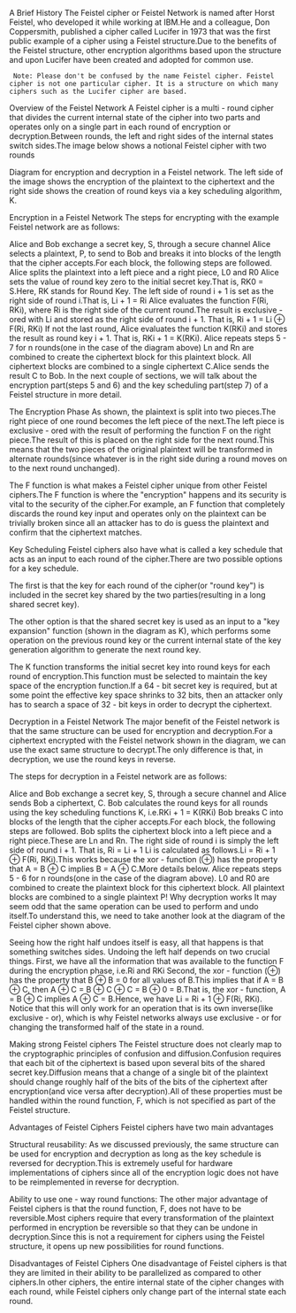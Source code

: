  A Brief History
 The Feistel cipher or Feistel Network is named after Horst Feistel, who developed it while working at IBM.He and a colleague, Don Coppersmith, published a cipher called Lucifer in 1973 that was the first public example of a cipher using a Feistel structure.Due to the benefits of the Feistel structure, other encryption algorithms based upon the structure and upon Lucifer have been created and adopted for common use.

     Note: Please don't be confused by the name Feistel cipher. Feistel cipher is not one particular cipher. It is a structure on which many ciphers such as the Lucifer cipher are based.

 Overview of the Feistel Network
 A Feistel cipher is a multi - round cipher that divides the current internal state of the cipher into two parts and operates only on a single part in each round of encryption or decryption.Between rounds, the left and right sides of the internal states switch sides.The image below shows a notional Feistel cipher with two rounds


 Diagram for encryption and decryption in a Feistel network.
 The left side of the image shows the encryption of the plaintext to the ciphertext and the right side shows the creation of round keys via a key scheduling algorithm, K.

 Encryption in a Feistel Network
 The steps for encrypting with the example Feistel network are as follows:

 Alice and Bob exchange a secret key, S, through a secure channel
 Alice selects a plaintext, P, to send to Bob and breaks it into blocks of the length that the cipher accepts.For each block, the following steps are followed.
 Alice splits the plaintext into a left piece and a right piece, L0 and R0
 Alice sets the value of round key zero to the initial secret key.That is, RK0 = S.Here, RK stands for Round Key.
 The left side of round i + 1 is set as the right side of round i.That is, Li + 1 = Ri
 Alice evaluates the function F(Ri, RKi), where Ri is the right side of the current round.The result is exclusive - ored with Li and stored as the right side of round i + 1. That is, Ri + 1 = Li ⊕ F(Ri, RKi)
 If not the last round, Alice evaluates the function K(RKi) and stores the result as round key i + 1. That is, RKi + 1 = K(RKi).
 Alice repeats steps 5 - 7 for n rounds(one in the case of the diagram above)
 Ln and Rn are combined to create the ciphertext block for this plaintext block.
 All ciphertext blocks are combined to a single ciphertext C.Alice sends the result C to Bob.
 In the next couple of sections, we will talk about the encryption part(steps 5 and 6) and the key scheduling part(step 7) of a Feistel structure in more detail.

 The Encryption Phase
 As shown, the plaintext is split into two pieces.The right piece of one round becomes the left piece of the next.The left piece is exclusive - ored with the result of performing the function F on the right piece.The result of this is placed on the right side for the next round.This means that the two pieces of the original plaintext will be transformed in alternate rounds(since whatever is in the right side during a round moves on to the next round unchanged).

 The F function is what makes a Feistel cipher unique from other Feistel ciphers.The F function is where the "encryption" happens and its security is vital to the security of the cipher.For example, an F function that completely discards the round key input and operates only on the plaintext can be trivially broken since all an attacker has to do is guess the plaintext and confirm that the ciphertext matches.

 Key Scheduling
 Feistel ciphers also have what is called a key schedule that acts as an input to each round of the cipher.There are two possible options for a key schedule.

 The first is that the key for each round of the cipher(or "round key") is included in the secret key shared by the two parties(resulting in a long shared secret key).

 The other option is that the shared secret key is used as an input to a "key expansion" function (shown in the diagram as K), which performs some operation on the previous round key or the current internal state of the key generation algorithm to generate the next round key.

 The K function transforms the initial secret key into round keys for each round of encryption.This function must be selected to maintain the key space of the encryption function.If a 64 - bit secret key is required, but at some point the effective key space shrinks to 32 bits, then an attacker only has to search a space of 32 - bit keys in order to decrypt the ciphertext.

 Decryption in a Feistel Network
 The major benefit of the Feistel network is that the same structure can be used for encryption and decryption.For a ciphertext encrypted with the Feistel network shown in the diagram, we can use the exact same structure to decrypt.The only difference is that, in decryption, we use the round keys in reverse.

 The steps for decryption in a Feistel network are as follows:

 Alice and Bob exchange a secret key, S, through a secure channel and Alice sends Bob a ciphertext, C.
 Bob calculates the round keys for all rounds using the key scheduling functions K, i.e.RKi + 1 = K(RKi)
 Bob breaks C into blocks of the length that the cipher accepts.For each block, the following steps are followed.
 Bob splits the ciphertext block into a left piece and a right piece.These are Ln and Rn.
 The right side of round i is simply the left side of round i + 1. That is, Ri = Li + 1
 Li is calculated as follows.Li = Ri + 1 ⊕ F(Ri, RKi).This works because the xor - function (⊕) has the property that A = B ⊕ C implies B = A ⊕ C.More details below.
 Alice repeats steps 5 - 6 for n rounds(one in the case of the diagram above).
 L0 and R0 are combined to create the plaintext block for this ciphertext block.
 All plaintext blocks are combined to a single plaintext P!
 Why decryption works
 It may seem odd that the same operation can be used to perform and undo itself.To understand this, we need to take another look at the diagram of the Feistel cipher shown above.

 Seeing how the right half undoes itself is easy, all that happens is that something switches sides.
 Undoing the left half depends on two crucial things.
     First, we have all the information that was available to the function F during the encryption phase, i.e.Ri and RKi
 Second, the xor - function (⊕) has the property that B ⊕ B = 0 for all values of B.This implies that if A = B ⊕ C, then A ⊕ C = B ⊕ C ⊕ C = B ⊕ 0 = B.That is, the xor - function, A = B ⊕ C implies A ⊕ C = B.Hence, we have Li = Ri + 1 ⊕ F(Ri, RKi).
 Notice that this will only work for an operation that is its own inverse(like exclusive - or), which is why Feistel networks always use exclusive - or for changing the transformed half of the state in a round.

 Making strong Feistel ciphers
 The Feistel structure does not clearly map to the cryptographic principles of confusion and diffusion.Confusion requires that each bit of the ciphertext is based upon several bits of the shared secret key.Diffusion means that a change of a single bit of the plaintext should change roughly half of the bits of the bits of the ciphertext after encryption(and vice versa after decryption).All of these properties must be handled within the round function, F, which is not specified as part of the Feistel structure.

 Advantages of Feistel Ciphers
 Feistel ciphers have two main advantages

 Structural reusability: As we discussed previously, the same structure can be used for encryption and decryption as long as the key schedule is reversed for decryption.This is extremely useful for hardware implementations of ciphers since all of the encryption logic does not have to be reimplemented in reverse for decryption.

 Ability to use one - way round functions: The other major advantage of Feistel ciphers is that the round function, F, does not have to be reversible.Most ciphers require that every transformation of the plaintext performed in encryption be reversible so that they can be undone in decryption.Since this is not a requirement for ciphers using the Feistel structure, it opens up new possibilities for round functions.

 Disadvantages of Feistel Ciphers
 One disadvantage of Feistel ciphers is that they are limited in their ability to be parallelized as compared to other ciphers.In other ciphers, the entire internal state of the cipher changes with each round, while Feistel ciphers only change part of the internal state each round.